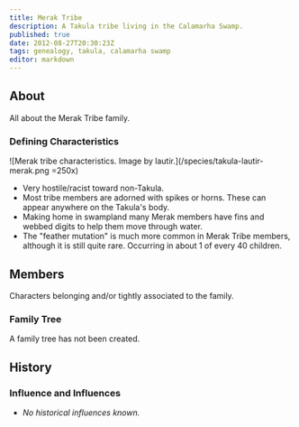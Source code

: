 ```yaml
---
title: Merak Tribe
description: A Takula tribe living in the Calamarha Swamp.
published: true
date: 2012-08-27T20:30:23Z
tags: genealogy, takula, calamarha swamp
editor: markdown
---
```


## About

All about the Merak Tribe family.

### Defining Characteristics

![Merak tribe characteristics. Image by lautir.](/species/takula-lautir-merak.png =250x)

- Very hostile/racist toward non-Takula.
- Most tribe members are adorned with spikes or horns. These can appear anywhere on the Takula's body.
- Making home in swampland many Merak members have fins and webbed digits to help them move through water.
- The "feather mutation" is much more common in Merak Tribe members, although it is still quite rare. Occurring in about 1 of every 40 children.

## Members

Characters belonging and/or tightly associated to the family.

### Family Tree

A family tree has not been created.

## History

### Influence and Influences

- *No historical influences known.*